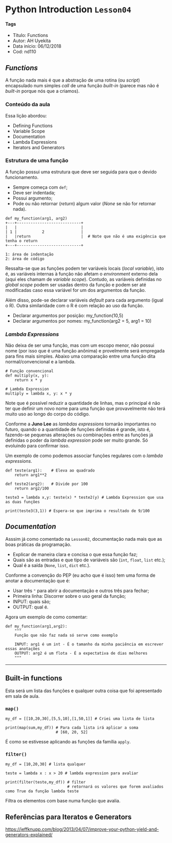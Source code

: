 # Python Introduction `Lesson04`

#### Tags
* Título: Functions
* Autor: AH Uyekita
* Data início: 06/12/2018
* Cod: nd110

## _Functions_

A função nada mais é que a abstração de uma rotina (ou _script_) encapsulado num simples _call_ de uma função _built-in_ (parece mas não é _built-in_ porque nós que a criamos).

### Conteúdo da aula

Essa lição abordou:

* Defining Functions
* Variable Scope
* Documentation
* Lambda Expressions
* Iterators and Generators

### Estrutura de uma função

A função possui uma estrutura que deve ser seguida para que o devido funcionamento.

* Sempre começa com `def`;
* Deve ser indentada;
* Possui argumento;
* Pode ou não retornar (_return_) algum valor (_None_ se não for retornar nada).

```
def my_function(arg1, arg2)
+---+----------------------------+
|   |                            |
| 1 |           2                |
|   |return                      |  # Note que não é uma exigência que tenha o return
+---+----------------------------+

1: área de indentação
2: área de código
```
Ressalta-se que as funções podem ter variáveis locais (_local variable_), isto é, as variáveis internas à função não afetam o _environment_ externo dela (aqui eles chamam de _variable scope_). Contudo, as variáveis definidas no _global scope_ podem ser usadas dentro da função e podem ser até modificadas caso essa variável for um dos argumentos da função.

Além disso, pode-se declarar variáveis _default_ para cada argumento (igual o R). Outra similaridade com o R é com relação ao uso da função.

* Declarar argumentos por posição: my_function(10,5)
* Declarar argumentos por nomes: my_function(arg2 = 5, arg1 = 10)

### _Lambda Expressions_

Não deixa de ser uma função, mas com um escopo menor, não possui nome (por isso que é uma função anônima) e provelmente será empregada para fins mais simples. Abaixo uma comparação entre uma função dita normal/convencional e a lambda.

```{py}
# Função convencional
def multiply(x, y):
    return x * y

# Lambda Expression
multiply = lambda x, y: x * y
```
Note que é possível reduzir a quantidade de linhas, mas o principal é não ter que definir um novo nome para uma função que provavelmente não terá muito uso ao longo do corpo do código.

Conforme a **Juno Lee** as _lambdas expressions_ tornarão importantes no futuro, quando o a quantidade de funções definidas é grande, isto é, fazendo-se pequenas alterações ou combinações entre as funções já definidas o poder da _lambda expression_ pode ser muito grande. Só evoluindo para confirmar isso.

Um exemplo de como podemos associar funções regulares com o _lambda expressions_.

```{py}
def teste(arg1):    # Eleva ao quadrado
    return arg1**2

def teste2(arg2):   # Divide por 100
    return arg2/100

teste3 = lambda x,y: teste(x) * teste2(y) # Lambda Expression que usa as duas funções

print(teste3(3,1)) # Espera-se que imprima o resultado de 9/100
```

## _Documentation_

Asssim já como comentado na `Lesson02`, documentação nada mais que as boas práticas da programação.

* Explicar de maneira clara e concisa o que essa função faz;
* Quais são as entradas e que tipo de variáveis são (`int`, `float`, `list` etc.);
* Qual é a saída (`None`, `list`, `dict` etc.).

Conforme a convenção do PEP (eu acho que é isso) tem uma forma de anotar a documentação que é:

* Usar três `"` para abrir a documentação e outros três para fechar;
* Primeira linha: Discorrer sobre o uso geral da função;
* INPUT: quais são;
* OUTPUT: qual é.

Agora um exemplo de como comentar:

```{py}
def my_function(arg1,arg2):
    """
    Função que não faz nada só serve como exemplo

    INPUT: arg1 é um int - É o tamanho da minha paciência em escrever essas anotações
    OUTPUT: arg2 é um flota - É a expectativa de dias melhores
    """
```

**********************************************************
## Built-in functions

Esta será um lista das funções e qualquer outra coisa que foi apresentado em sala de aula.

### `map()`
```{py}
my_df = [[10,20,30],[5,5,10],[1,50,1]] # Criei uma lista de lista

print(map(sum,my_df)) # Para cada lista irá aplicar a soma
                      # [60, 20, 52]
```
É como se estivesse aplicando as funções da família `apply`.

### `filter()`
```{py}
my_df = [10,20,30] # lista qualquer

teste = lambda x : x > 20 # lambda expression para avaliar

print(filter(teste,my_df)) # filter
                           # retornará os valores que forem avaliados como True da função lambda teste
```
Filtra os elementos com base numa função que avalia.

## Referências para Iteratos e Generators

https://jeffknupp.com/blog/2013/04/07/improve-your-python-yield-and-generators-explained/
